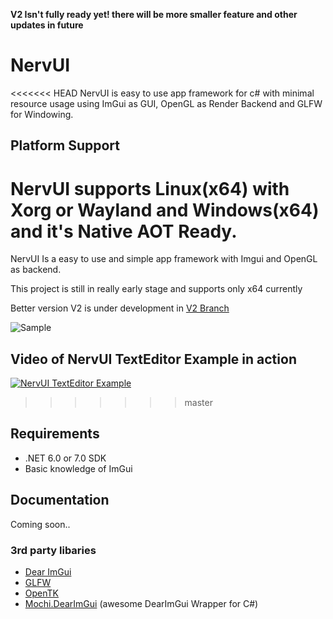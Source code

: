 **V2 Isn't fully ready yet! there will be more smaller feature and other updates in future**
# NervUI
<<<<<<< HEAD
NervUI is easy to use app framework for c# with minimal resource usage using ImGui as GUI, OpenGL as Render Backend and GLFW for Windowing.
## Platform Support
NervUI supports Linux(x64) with Xorg or Wayland and Windows(x64) and it's Native AOT Ready.
=======

NervUI Is a easy to use and simple app framework with Imgui and OpenGL as backend.

This project is still in really early stage and supports only x64 currently

Better version V2 is under development in [V2 Branch](https://github.com/byte-0x74/NervUI/tree/v2)

![Sample](https://cdn.discordapp.com/attachments/1060656842323263500/1061369277321576578/image.png)
## Video of NervUI TextEditor Example in action
[![NervUI TextEditor Example](https://markdown-videos.deta/youtube/wUJ3vr8q6A0)](https://youtu.be/wUJ3vr8q6A0)

>>>>>>> master
## Requirements
- .NET 6.0 or 7.0 SDK
- Basic knowledge of ImGui
## Documentation
Coming soon..
### 3rd party libaries
- [Dear ImGui](https://github.com/ocornut/imgui)
- [GLFW](https://github.com/glfw/glfw)
- [OpenTK](https://github.com/opentk/opentk)
- [Mochi.DearImGui](https://github.com/MochiLibraries/Mochi.DearImGui) (awesome DearImGui Wrapper for C#)

